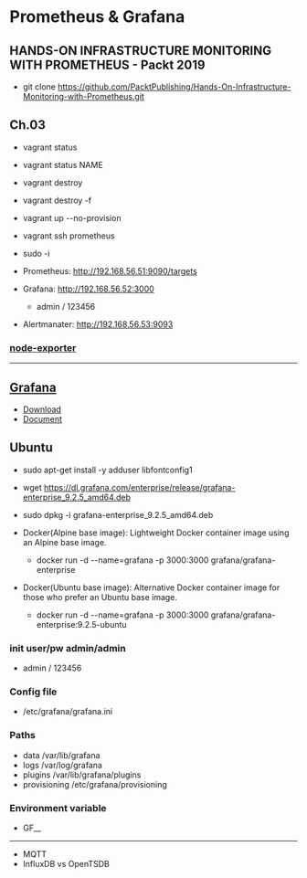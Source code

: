 # Prometheus & Grafana
## HANDS-ON INFRASTRUCTURE MONITORING WITH PROMETHEUS - Packt 2019
- git clone https://github.com/PacktPublishing/Hands-On-Infrastructure-Monitoring-with-Prometheus.git

## Ch.03 
- vagrant status
- vagrant status NAME
- vagrant destroy
- vagrant destroy -f
- vagrant up --no-provision

- vagrant ssh prometheus 
- sudo -i 

- Prometheus: http://192.168.56.51:9090/targets
- Grafana: http://192.168.56.52:3000
  - admin / 123456
- Alertmanater: http://192.168.56.53:9093

### [node-exporter](https://prometheus.io/docs/guides/node-exporter/)



---------------------------------------------------------
## [Grafana](https://grafana.com/)
- [Download](https://grafana.com/grafana/download)
- [Document](https://grafana.com/docs/grafana/latest/)

## Ubuntu 
- sudo apt-get install -y adduser libfontconfig1
- wget https://dl.grafana.com/enterprise/release/grafana-enterprise_9.2.5_amd64.deb
- sudo dpkg -i grafana-enterprise_9.2.5_amd64.deb

- Docker(Alpine base image): Lightweight Docker container image using an Alpine base image.
  - docker run -d --name=grafana -p 3000:3000 grafana/grafana-enterprise
- Docker(Ubuntu base image): Alternative Docker container image for those who prefer an Ubuntu base image.
  - docker run -d --name=grafana -p 3000:3000 grafana/grafana-enterprise:9.2.5-ubuntu

### init user/pw admin/admin
- admin / 123456

### Config file
- /etc/grafana/grafana.ini 

### Paths 
- data /var/lib/grafana
- logs /var/log/grafana
- plugins /var/lib/grafana/plugins
- provisioning /etc/grafana/provisioning

### Environment variable 
- GF_<SectionName>_<KeyName>

-----------------------------------------------
- MQTT
- InfluxDB vs OpenTSDB